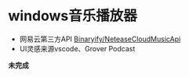 # windows音乐播放器
- 网易云第三方API [Binaryify/NeteaseCloudMusicApi](https://github.com/Binaryify/NeteaseCloudMusicApi)
- UI灵感来源vscode、Grover Podcast

**未完成**
